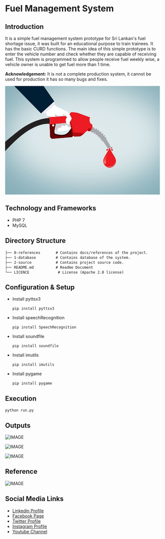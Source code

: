 # Fuel Management System

## Introduction

It is a simple fuel management system prototype for Sri Lankan's fuel shortage issue, it was built for an educational purpose to train trainees. It has the basic CURD functions. The main idea of this simple prototype is to enter the vehicle number and check whether they are capable of receiving fuel. This system is programmed to allow people receive fuel weekly wise, a vehicle owner is unable to get fuel more than 1 time.

**Acknowledgement:** It is not a complete production system, it cannot be used for production it has so many bugs and fixes.


![IMAGE](0-references/0-readme-github-content/banner-image.jpg)


## Technology and Frameworks

- PHP 7
- MySQL

## Directory Structure

```
├── 0-references       # Contains docs/references of the project.
├── 1-database         # Contains database of the system.
├── 2-source           # Contains project source code.    
├── README.md          # Readme Document
└── LICENCE             # License (Apache 2.0 license)

```

## Configuration & Setup

- Install pyttsx3

  ```
  pip install pyttsx3
  ```

- Install speechRecognition

  ```
  pip install SpeechRecognition
  ```

- Install soundfile

  ```
  pip install soundfile
  ```

- Install imutils

  ```
  pip install imutils
  ```

- Install pygame

  ```
  pip install pygame
  ```


## Execution

  ```
  python run.py
  ```

## Outputs

![IMAGE](github-readme-contents/demo1.jpg)

![IMAGE](github-readme-contents/demo2.jpg)

![IMAGE](github-readme-contents/demo3.jpg)


## Reference

![IMAGE](github-readme-contents/making.jpg)

## Social Media Links

* [Linkedin Profile](https://www.linkedin.com/in/gunarakulangunaretnam/)
* [Facebook Page](https://www.facebook.com/gunarakulangunaretnam)
* [Twitter Profile](https://twitter.com/gunarakulan)
* [Instagram Profile](https://www.instagram.com/gunarakulangunaretnam/)
* [Youtube Channel](https://www.youtube.com/channel/UCMWkED5sabgVZSCKjZuRJXA)
